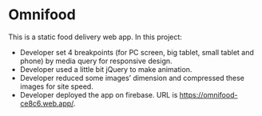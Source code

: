 # Omnifood
This is a static food delivery web app. In this project:
* Developer set 4 breakpoints (for PC screen, big tablet, small tablet and phone) by media query for responsive design.
*	Developer used a little bit jQuery to make animation.
*	Developer reduced some images’ dimension and compressed these images for site speed.
*	Developer deployed the app on firebase. URL is https://omnifood-ce8c6.web.app/.
